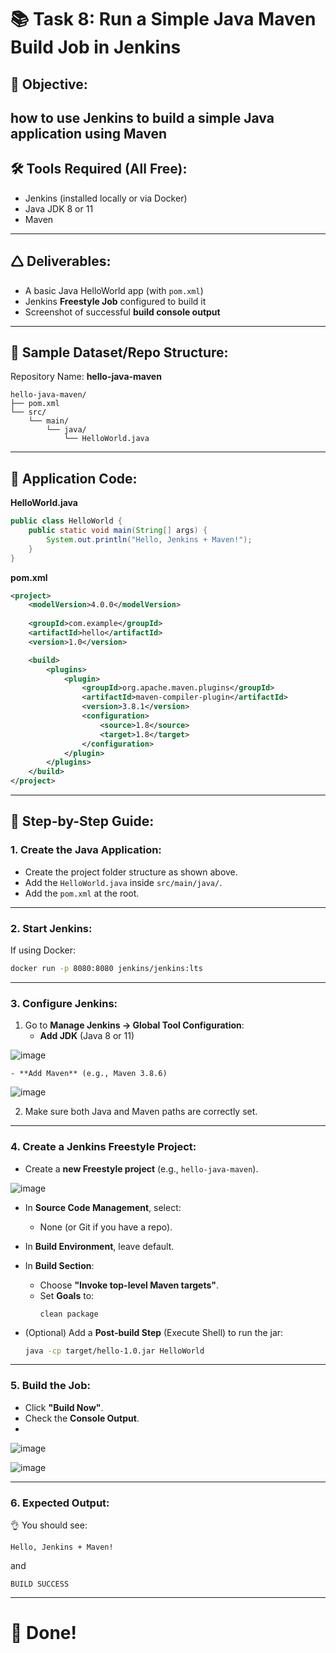 # 📚 Task 8: Run a Simple Java Maven Build Job in Jenkins

## 🌟 Objective:
how to use **Jenkins** to build a simple Java application using **Maven** 
---

## 🛠 Tools Required (All Free):
- Jenkins (installed locally or via Docker)
- Java JDK 8 or 11
- Maven

---

## 🛆 Deliverables:
- A basic Java HelloWorld app (with `pom.xml`)
- Jenkins **Freestyle Job** configured to build it
- Screenshot of successful **build console output**

---

## 📂 Sample Dataset/Repo Structure:
Repository Name: **hello-java-maven**

```
hello-java-maven/
├── pom.xml
└── src/
    └── main/
        └── java/
            └── HelloWorld.java
```

---

## 🧹 Application Code:

**HelloWorld.java**
```java
public class HelloWorld {
    public static void main(String[] args) {
        System.out.println("Hello, Jenkins + Maven!");
    }
}
```

**pom.xml**
```xml
<project>
    <modelVersion>4.0.0</modelVersion>
    
    <groupId>com.example</groupId>
    <artifactId>hello</artifactId>
    <version>1.0</version>

    <build>
        <plugins>
            <plugin>
                <groupId>org.apache.maven.plugins</groupId>
                <artifactId>maven-compiler-plugin</artifactId>
                <version>3.8.1</version>
                <configuration>
                    <source>1.8</source>
                    <target>1.8</target>
                </configuration>
            </plugin>
        </plugins>
    </build>
</project>
```

---

## 🧽 Step-by-Step Guide:

### 1. Create the Java Application:
- Create the project folder structure as shown above.
- Add the `HelloWorld.java` inside `src/main/java/`.
- Add the `pom.xml` at the root.

---

### 2. Start Jenkins:
If using Docker:
```bash
docker run -p 8080:8080 jenkins/jenkins:lts
```

---

### 3. Configure Jenkins:

1. Go to **Manage Jenkins → Global Tool Configuration**:
    - **Add JDK** (Java 8 or 11)

![image](https://github.com/user-attachments/assets/254e9ebb-aa13-4702-a8d2-17c6f9b53e98)

    - **Add Maven** (e.g., Maven 3.8.6)

![image](https://github.com/user-attachments/assets/86709904-e4b6-4613-931b-136e4995c8a8)


2. Make sure both Java and Maven paths are correctly set.

---

### 4. Create a Jenkins Freestyle Project:

- Create a **new Freestyle project** (e.g., `hello-java-maven`).
  
![image](https://github.com/user-attachments/assets/5369eb12-2d85-497b-a59b-73c26fa73e8a)

- In **Source Code Management**, select:
  - None (or Git if you have a repo).
- In **Build Environment**, leave default.
- In **Build Section**:
  - Choose **"Invoke top-level Maven targets"**.
  - Set **Goals** to:
    ```
    clean package
    ```

- (Optional) Add a **Post-build Step** (Execute Shell) to run the jar:
    ```bash
    java -cp target/hello-1.0.jar HelloWorld
    ```

---

### 5. Build the Job:
- Click **"Build Now"**.
- Check the **Console Output**.
- 
![image](https://github.com/user-attachments/assets/61c48f1c-261f-49a9-8716-29558ef1fe09)

![image](https://github.com/user-attachments/assets/883403ba-3f6a-44a2-9a28-818b3a7b1b90)

---

### 6. Expected Output:
👌 You should see:

```
Hello, Jenkins + Maven!
```
and
```
BUILD SUCCESS
```

---

# 🏁 Done!
